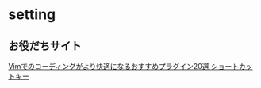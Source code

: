 # setting
## お役だちサイト
[Vimでのコーディングがより快適になるおすすめプラグイン20選
](http://blog.nest-online.jp/16977)
[ショートカットキー](http://blog.ruedap.com/2011/01/11/vim-keyboard-shortcut-key)
